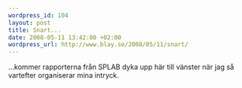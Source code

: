 ```yaml
--- 
wordpress_id: 104
layout: post
title: Snart...
date: 2008-05-11 13:42:00 +02:00
wordpress_url: http://www.blay.se/2008/05/11/snart/
---
```

<p>...kommer rapporterna fr&aring;n SPLAB dyka upp h&auml;r till v&auml;nster n&auml;r jag s&aring; vartefter organiserar mina intryck.</p>
